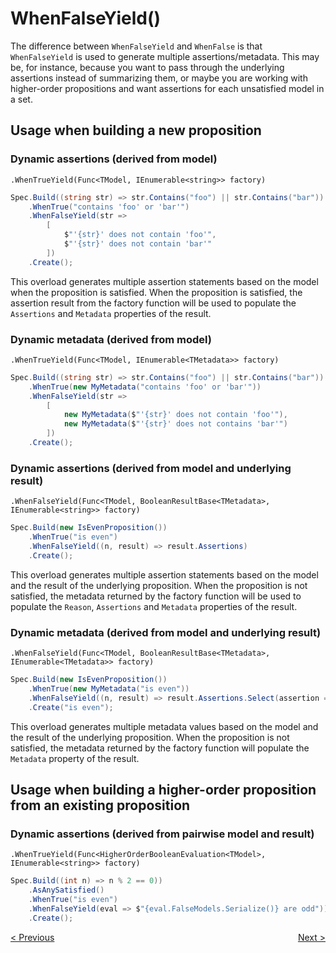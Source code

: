 ﻿# WhenFalseYield()

The difference between `WhenFalseYield` and `WhenFalse` is that `WhenFalseYield` is used to generate multiple 
assertions/metadata. This may be, for instance, because you want to pass through the underlying assertions instead of 
summarizing them, or maybe you are working with higher-order propositions and want assertions for each unsatisfied 
model in a set.

## Usage when building a new proposition

### Dynamic assertions (derived from model)

`.WhenTrueYield(Func<TModel, IEnumerable<string>> factory)`

```csharp
Spec.Build((string str) => str.Contains("foo") || str.Contains("bar"))
    .WhenTrue("contains 'foo' or 'bar'")
    .WhenFalseYield(str =>
        [
            $"'{str}' does not contain 'foo'",
            $"'{str}' does not contain 'bar'"
        ])
    .Create();
```

This overload generates multiple assertion statements based on the model when the proposition is satisfied. When the
proposition is satisfied, the assertion result from the factory function will be used to populate the `Assertions` and
`Metadata` properties of the result.

### Dynamic metadata (derived from model)

`.WhenTrueYield(Func<TModel, IEnumerable<TMetadata>> factory)`

```csharp
Spec.Build((string str) => str.Contains("foo") || str.Contains("bar"))
    .WhenTrue(new MyMetadata("contains 'foo' or 'bar'"))
    .WhenFalseYield(str =>
        [
            new MyMetadata($"'{str}' does not contain 'foo'"),
            new MyMetadata($"'{str}' does not contains 'bar'")
        ])
    .Create();
```

### Dynamic assertions (derived from model and underlying result)

`.WhenFalseYield(Func<TModel, BooleanResultBase<TMetadata>, IEnumerable<string>> factory)`

```csharp
Spec.Build(new IsEvenProposition())
    .WhenTrue("is even")
    .WhenFalseYield((n, result) => result.Assertions)
    .Create();
```

This overload generates multiple assertion statements based on the model and the result of the underlying proposition.
When the proposition is not satisfied, the metadata returned by the factory function will be used to populate the
`Reason`, `Assertions` and `Metadata` properties of the result.

### Dynamic metadata (derived from model and underlying result)

`.WhenFalseYield(Func<TModel, BooleanResultBase<TMetadata>, IEnumerable<TMetadata>> factory)`

```csharp
Spec.Build(new IsEvenProposition())
    .WhenTrue(new MyMetadata("is even"))
    .WhenFalseYield((n, result) => result.Assertions.Select(assertion => new MyMetadata($"{n} {assertion}")))
    .Create("is even");
```

This overload generates multiple metadata values based on the model and the result of the underlying proposition. When
the proposition is not satisfied, the metadata returned by the factory function will populate the `Metadata`
property of the result.

## Usage when building a higher-order proposition from an existing proposition

### Dynamic assertions (derived from pairwise model and result)

`.WhenTrueYield(Func<HigherOrderBooleanEvaluation<TModel>, IEnumerable<string>> factory)`

```csharp
Spec.Build((int n) => n % 2 == 0))
    .AsAnySatisfied()
    .WhenTrue("is even")
    .WhenFalseYield(eval => $"{eval.FalseModels.Serialize()} are odd"))
    .Create();
```

<div style="display: flex; justify-content: space-between">
    <a href="./WhenFalse.html">&lt; Previous</a>
    <a href="./Create.html">Next &gt;</a>
</div>